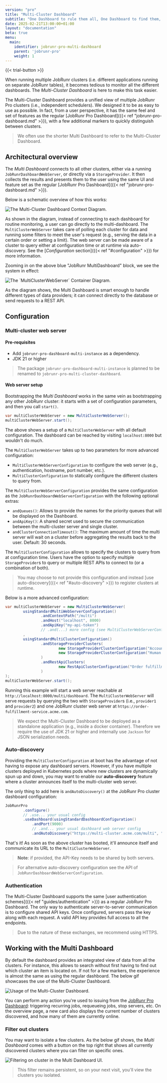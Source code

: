 ```yaml
---
version: "pro"
title: "Multi-Cluster Dashboard"
subtitle: "One Dashboard to rule them all, One Dashboard to find them, One Dashboard to bring them all and from the database bind them."
date: 2025-02-21T13:00:00+01:00
layout: "documentation"
beta: true
menu: 
  main: 
    identifier: jobrunr-pro-multi-dashboard
    parent: 'jobrunr-pro'
    weight: 1
---
```


{{< trial-button >}}

When running multiple JobRunr clusters (i.e. different applications running on separate JobRunr tables), it becomes tedious to monitor all the different  dashboards. The _Multi-Cluster Dashboard_ is here to make this task easier. 

The Multi-Cluster Dashboard provides a unified view of multiple JobRunr Pro clusters (i.e., independent schedulers). We designed it to be as easy to use as possible. In fact, from a user perspective, it has the same feel and set of features as the regular [JobRunr Pro Dashboard]({{< ref "jobrunr-pro-dashboard.md" >}}), with a few additional markers to quickly distinguish between clusters.

<!-- Monitoring multiple instances can get tiresome when running a lot of different JobRunr clusters, all running their own jobs, for instance when deploying multiple single-tenant SaaS applications. With the _Multi Dashboard_, your one-stop job shop, you can **monitor the health of all clusters at once** within one dashboard server. -->

> We often use the shorter Multi Dashboard to refer to the Multi-Cluster Dashboard.

## Architectural overview

The _Multi Dashboard_ connects to all other clusters, either via a running `JobRunrDashboardWebServer`, or directly via a `StorageProvider`. It then collects the results and presents them to the user using the same UI and feature set as the regular [JobRunr Pro Dashboard]({{< ref "jobrunr-pro-dashboard.md" >}}).

Below is a schematic overview of how this works:

![](/documentation/multi-dashboard-context.png "The Multi-Cluster Dashboard Context Diagram.")

As shown in the diagram, instead of connecting to each dashboard for routine monitoring, a user can go directly to the multi-dashboard. The `MultiClusterWebServer` takes care of polling each cluster for data and running some filters to meet the user's request (e.g., serving the data in a certain order or setting a limit). The web server can be made aware of a cluster to query either at configuration time or at runtime via auto-discovery. See the [_Configuration_ section]({{< ref "#configuration" >}}) for more information.

Zooming in on the above blue "JobRunr MultiDashboard" block, we see the system in effect:

![](/documentation/multi-dashboard-container.png "The `MultiClusterWebServer` Container Diagram.")

As the diagram shows, the Multi Dashboard is smart enough to handle different types of data providers; it can connect directly to the database or send requests to a REST API.

## Configuration

### Multi-cluster web server

#### Pre-requisites
* Add `jobrunr-pro-dashboard-multi-instance` as a dependency.
* JDK 21 or higher

> The package `jobrunr-pro-dashboard-multi-instance` is planned to be renamed to `jobrunr-pro-multi-cluster-dashboard`.

#### Web server setup

Bootstrapping the _Multi Dashboard_ works in the same vein as bootstrapping any other JobRunr cluster: it starts with a set of configuration parameters, and then you call `start()`.

```java
var multiClusterWebServer = new MultiClusterWebServer();
multiClusterWebServer.start();
```

The above shows a setup of a `MultiClusterWebServer` with all default configuration. The dashboard can be reached by visiting `localhost:8000` but wouldn't do much.

The `MultiClusterWebServer` takes up to two parameters for more advanced configuration:
* `MultiClusterWebServerConfiguration` to configure the web server (e.g., authentication, hostname, port number, etc.).
* `MultiClusterConfiguration` to statically configure the different clusters to query from.

The `MultiClusterWebServerConfiguration` provides the same configuration as the `JobRunrDashboardWebServerConfiguration` with the following optional extras:

- `andQueues()`: Allows to provide the names for the priority queues that will be displayed on the Dashboard.
- `andApiKey()`: A shared secret used to secure the communication between the multi-cluster server and single cluster. 
- `andClusterConnectionTimeout()`: The maximum amount of time the multi server will wait on a cluster before aggregating the results back to the user. Default: 30 seconds.

The `MultiClusterConfiguration` allows to specify the clusters to query from at configuration time. Users have the option to specify multiple `StorageProvider`s to query or multiple REST APIs to connect to (or a combination of both).

> You may choose to not provide this configuration and instead [use auto-discovery]({{< ref "#auto-discovery" >}}) to register clusters at runtime.

Below is a more advanced configuration:

```java
var multiClusterWebServer = new MultiClusterWebServer(
        usingStandardMultiWebServerConfiguration()
                .andContextPath("/multi")
                .andHost("localhost", 8000)
                .andApiKey("my-api-token")
                // .and(...) more config (see MultiClusterWebServerConfiguration's API)
        ,
        usingStandardMultiClusterConfiguration()
                .andStorageProviderClusters(
                        new StorageProviderClusterConfiguration("Accounting", provider1),
                        new StorageProviderClusterConfiguration("Human Resources", provider2)
                )
                .andRestApiClusters(
                        new RestApiClusterConfiguration("Order fulfillment", "https://order-fulfillment-service.acme.com")
                )
);
multiClusterWebServer.start();
```

Running this example will start a web server reachable at `http://localhost:8000/multi/dashboard`. The `MultiClusterWebServer` will serve requests by querying the two with `StorageProvider`s (i.e., `provider1` and `provider2`) and one JobRunr cluster web server at `https://order-fulfillment-service.acme.com`.

> We expect the Multi-Cluster Dashboard to be deployed as a standalone application (e.g., inside a docker container). Therefore we require the use of JDK 21 or higher and internally use `Jackson` for JSON serialization needs.

### Auto-discovery

Providing the `MultiClusterConfiguration` at boot has the advantage of not having to expose any dashboard servers. However, if you have multiple clusters deployed in Kubernetes pods where new clusters are dynamically spun up and down, you may want to enable our **auto-discovery** feature where a cluster announces itself to the multi-cluster web server.

The only thing to add here is `andAutoDiscovery()` at the JobRunr Pro cluster dashboard configuration:

```java
JobRunrPro
        .configure()
        // .use... your usual config
        .useDashboard(usingStandardDashboardConfiguration()
            .andPort(9000)
            // .and... your usual dashboard web server config
            .andAutoDiscovery("https://multi-cluster.acme.com/multi", "my-api-token", "Order fulfillment service")
```

That's it! As soon as the above cluster has booted, it'll announce itself and communicate its URL to the `MultiClusterWebServer`.

> **Note**: if provided, the API-Key needs to be shared by both servers.

> For alternative auto-discovery configuration see the API of `JobRunrDashboardWebServerConfiguration`.

### Authentication

The Multi-Cluster Dashboard supports the same [user authentication schemes]({{< ref "guides/authentication" >}}) as a regular JobRunr Pro Dashboard. The only way to authenticate server-to-server communication is to configure shared API keys. Once configured, servers pass the key along with each request. A valid API key provides full access to all the endpoints.

> Due to the nature of these exchanges, we recommend using HTTPS.

## Working with the Multi Dashboard

By default the dashboard provides an integrated view of data from all the clusters. For instance, this allows to search without first having to find out which cluster an item is located on. If not for a few markers, the experience is almost the same as using the regular dashboard. The below gif showcases the use of the Multi-Cluster Dashboard.

![](/documentation/multi-cluster-dashboard.gif "Usage of the Multi-Cluster Dashboard.")

You can perform any action you're used to issuing from the [JobRunr Pro Dashboard](/en/documentation/pro/jobrunr-pro-dashboard): triggering recurring jobs, requeueing jobs, stop servers, etc. On the overview page, a new card also displays the current number of clusters discovered, and how many of them are currently online.

### Filter out clusters

You may want to isolate a few clusters. As the below gif shows, the _Multi Dashboard_ comes with a button on the top right that shows all currently discovered clusters where you can filter on specific ones. 

![](/documentation/multi-cluster-dashboard-filter.gif "Filtering on cluster in the Multi Dashboard UI.")

> This filter remains persistent, so on your next visit, you'll view the clusters you isolated.
